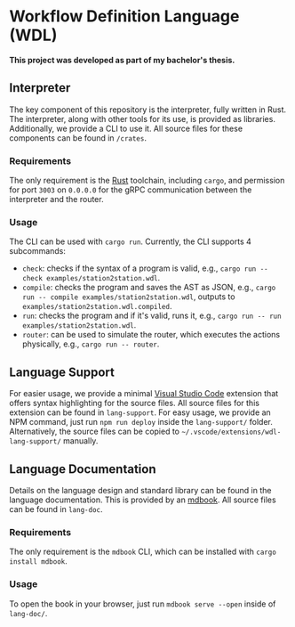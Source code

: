 # Workflow Definition Language (WDL)

**This project was developed as part of my bachelor's thesis.**

## Interpreter

The key component of this repository is the interpreter, fully written in Rust. The interpreter, along with other tools for its use, is provided as libraries. Additionally, we provide a CLI to use it. All source files for these components can be found in `/crates`.

### Requirements

The only requirement is the [Rust](https://www.rust-lang.org/) toolchain, including `cargo`, and permission for port `3003` on `0.0.0.0` for the gRPC communication between the interpreter and the router.

### Usage

The CLI can be used with `cargo run`. Currently, the CLI supports 4 subcommands:

- `check`: checks if the syntax of a program is valid, e.g., `cargo run -- check examples/station2station.wdl`.
- `compile`: checks the program and saves the AST as JSON, e.g., `cargo run -- compile examples/station2station.wdl`, outputs to `examples/station2station.wdl.compiled`.
- `run`: checks the program and if it's valid, runs it, e.g., `cargo run -- run examples/station2station.wdl`.
- `router`: can be used to simulate the router, which executes the actions physically, e.g., `cargo run -- router`.


## Language Support

For easier usage, we provide a minimal [Visual Studio Code](https://code.visualstudio.com/) extension that offers syntax highlighting for the source files. All source files for this extension can be found in `lang-support`. For easy usage, we provide an NPM command, just run `npm run deploy` inside the `lang-support/` folder. Alternatively, the source files can be copied to `~/.vscode/extensions/wdl-lang-support/` manually.


## Language Documentation

Details on the language design and standard library can be found in the language documentation. This is provided by an [mdbook](http://rust-lang.github.io/mdBook/). All source files can be found in `lang-doc`.

### Requirements

The only requirement is the `mdbook` CLI, which can be installed with `cargo install mdbook`.

### Usage

To open the book in your browser, just run `mdbook serve --open` inside of `lang-doc/`.

